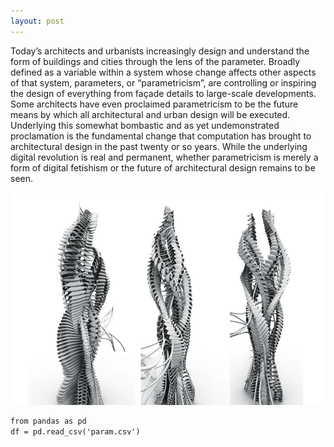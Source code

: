 ```yaml
---
layout: post
---
```


Today’s architects and urbanists increasingly design and understand the form of buildings and cities through the lens of the parameter. Broadly defined as a variable within a system whose change affects other aspects of that system, parameters, or “parametricism”, are controlling or inspiring the design of everything from façade details to large-scale developments. Some architects have even proclaimed parametricism to be the future means by which all architectural and urban design will be executed. Underlying this somewhat bombastic and as yet undemonstrated proclamation is the fundamental change that computation has brought to architectural design in the past twenty or so years. While the underlying digital revolution is real and permanent, whether parametricism is merely a form of digital fetishism or the future of architectural design remains to be seen.

<img src="https://raw.githubusercontent.com/evergreencircle/research/master/eVolo07-sm7-0.gif" alt="Parametric architecture">

```html
from pandas as pd
df = pd.read_csv('param.csv')
```
